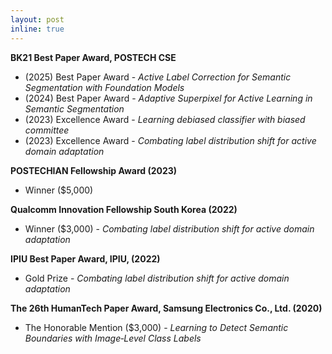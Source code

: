 ```yaml
---
layout: post
inline: true
---
```

**BK21 Best Paper Award, POSTECH CSE**
- (2025) Best Paper Award \- *Active Label Correction for Semantic Segmentation with Foundation Models*
- (2024) Best Paper Award \- *Adaptive Superpixel for Active Learning in Semantic Segmentation*
- (2023) Excellence Award \- *Learning debiased classifier with biased committee*
- (2023) Excellence Award \- *Combating label distribution shift for active domain adaptation*

**POSTECHIAN Fellowship Award (2023)**
- Winner ($5,000)

**Qualcomm Innovation Fellowship South Korea (2022)**
- Winner ($3,000) \- *Combating label distribution shift for active domain adaptation*

**IPIU Best Paper Award, IPIU, (2022)** 
- Gold Prize \- *Combating label distribution shift for active domain adaptation*

**The 26th HumanTech Paper Award, Samsung Electronics Co., Ltd. (2020)**
- The Honorable Mention ($3,000) \- *Learning to Detect Semantic Boundaries with Image‑Level Class Labels*